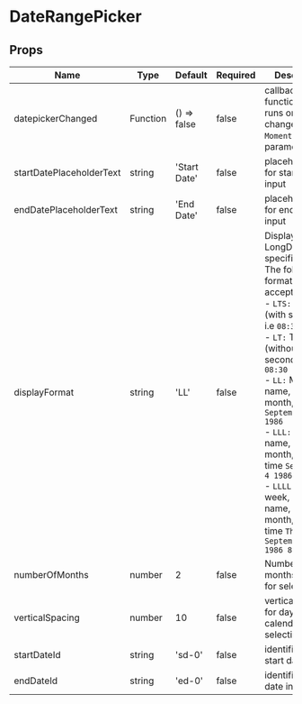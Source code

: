 # DateRangePicker

## Props
| Name                     | Type     | Default      | Required | Description                                                                                                                                                                                                                                                                                                                                                                                                                     |
| ------------------------ | -------- | ------------ | -------- | ------------------------------------------------------------------------------------------------------------------------------------------------------------------------------------------------------------------------------------------------------------------------------------------------------------------------------------------------------------------------------------------------------------------------------- |
| datepickerChanged        | Function | () => false  | false    | callback function that runs on date change. Holds `Moment Obj` in<br>paramenter                                                                                                                                                                                                                                                                                                                                                 |
| startDatePlaceholderText | string   | 'Start Date' | false    | placeholder text for start date input                                                                                                                                                                                                                                                                                                                                                                                           |
| endDatePlaceholderText   | string   | 'End Date'   | false    | placeholder text for end date input                                                                                                                                                                                                                                                                                                                                                                                             |
| displayFormat            | string   | 'LL'         | false    | Display LongDateFormat specified<br> The following formats are acceptable:<br> - `LTS:` Time (with seconds) i.e `08:30:00 PM`<br> - `LT:` Time (without seconds) i.e `08:30 PM`<br> - `LL:` Month name, day of month, year `September 4 1986`<br> - `LLL:` Month name, day of month, year, time `September 4 1986 8:30 PM`<br> - `LLLL:` Day of week, month name, day of month, year, time `Thursday, September 4 1986 8:30 PM` |
| numberOfMonths           | number   | 2            | false    | Number of months shown for selection                                                                                                                                                                                                                                                                                                                                                                                            |
| verticalSpacing          | number   | 10           | false    | vertical spacing for days in open calendar selection                                                                                                                                                                                                                                                                                                                                                                            |
| startDateId              | string   | 'sd-0'       | false    | identifier for start date input                                                                                                                                                                                                                                                                                                                                                                                                 |
| endDateId                | string   | 'ed-0'       | false    | identifier for end date input                                                                                                                                                                                                                                                                                                                                                                                                   |
